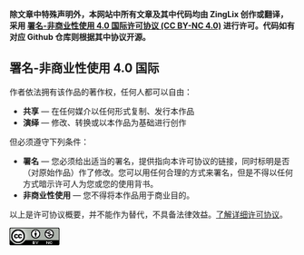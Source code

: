 **除文章中特殊声明外，本网站中所有文章及其中代码均由 ZingLix 创作或翻译，采用 [署名-非商业性使用 4.0 国际许可协议 (CC BY-NC 4.0)](https://creativecommons.org/licenses/by-nc/4.0/deed.zh) 进行许可。代码如有对应 Github 仓库则根据其中协议开源。**

## 署名-非商业性使用 4.0 国际

作者依法拥有该作品的著作权，任何人都可以自由：

- **共享** — 在任何媒介以任何形式复制、发行本作品
- **演绎** — 修改、转换或以本作品为基础进行创作

但必须遵守下列条件：

- **署名** — 您必须给出适当的署名，提供指向本许可协议的链接，同时标明是否（对原始作品）作了修改。您可以用任何合理的方式来署名，但是不得以任何方式暗示许可人为您或您的使用背书。
- **非商业性使用** — 您不得将本作品用于商业目的。

以上是许可协议概要，并不能作为替代，不具备法律效益。[了解详细许可协议](https://creativecommons.org/licenses/by-nc/4.0/legalcode)。

<a rel="license" href="http://creativecommons.org/licenses/by-nc/4.0/deed.zh"><img alt="知识共享许可协议" style="border-width:0" src="/img/by-nc.png" /></a>